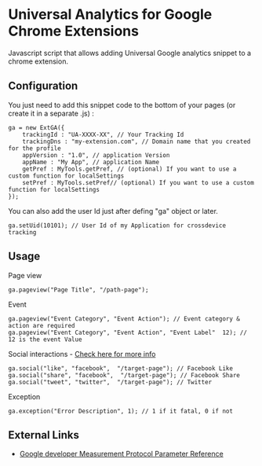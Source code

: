 Universal Analytics for Google Chrome Extensions
======================

Javascript script that allows adding Universal Google analytics snippet to a chrome extension.

Configuration
------------
    
You just need to add this snippet code to the bottom of your pages (or create it in a separate .js) : 

    ga = new ExtGA({
        trackingId : "UA-XXXX-XX", // Your Tracking Id
        trackingDns : "my-extension.com", // Domain name that you created for the profile
        appVersion : "1.0", // application Version
        appName : "My App", // application Name
        getPref : MyTools.getPref, // (optional) If you want to use a custom function for localSettings
        setPref : MyTools.setPref// (optional) If you want to use a custom function for localSettings
    });
    
You can also add the user Id just after defing "ga" object or later.
    
    ga.setUid(10101); // User Id of my Application for crossdevice tracking
    
Usage
------------

Page view

    ga.pageview("Page Title", "/path-page");

Event

    ga.pageview("Event Category", "Event Action"); // Event category & action are required
    ga.pageview("Event Category", "Event Action", "Event Label"  12); // 12 is the event Value

Social interactions - [Check here for more info](https://developers.google.com/analytics/devguides/collection/gajs/gaTrackingSocial)

    ga.social("like", "facebook",  "/target-page"); // Facebook Like
    ga.social("share", "facebook",  "/target-page"); // Facebook Share
    ga.social("tweet", "twitter",  "/target-page"); // Twitter

Exception

    ga.exception("Error Description", 1); // 1 if it fatal, 0 if not

External Links
------------
* [Google developer Measurement Protocol Parameter Reference](https://developers.google.com/analytics/devguides/collection/protocol/v1/parameters)

    
